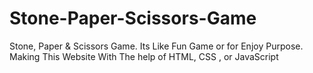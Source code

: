 # Stone-Paper-Scissors-Game
Stone, Paper &amp; Scissors Game. Its Like Fun Game or for Enjoy Purpose. 
Making This Website With The help of HTML, CSS , or JavaScript
